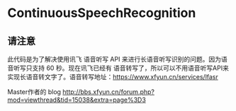 # ContinuousSpeechRecognition

## 请注意

此代码是为了解决使用讯飞 语音听写 API 来进行长语音听写识别的问题。因为语音听写只支持 60 秒。现在讯飞已经有 语音转写了，所以可以不用语音听写API来实现长语音转文字了。语音转写地址：https://www.xfyun.cn/services/lfasr

Master作者的 blog
http://bbs.xfyun.cn/forum.php?mod=viewthread&tid=15038&extra=page%3D3
